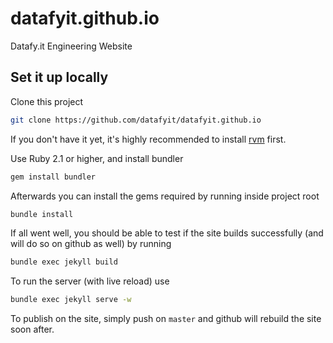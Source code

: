 # datafyit.github.io
Datafy.it Engineering Website

## Set it up locally
Clone this project
```bash
git clone https://github.com/datafyit/datafyit.github.io
```

If you don't have it yet, it's highly recommended to install [rvm](https://rvm.io/) first.

Use Ruby 2.1 or higher, and install bundler
```bash
gem install bundler
```
Afterwards you can install the gems required by running inside project root
```bash
bundle install
```

If all went well, you should be able to test if the site builds successfully (and will do so on github as well) by running
```bash
bundle exec jekyll build
```

To run the server (with live reload) use
```bash
bundle exec jekyll serve -w
```

To publish on the site, simply push on `master` and github will rebuild the site soon after.
